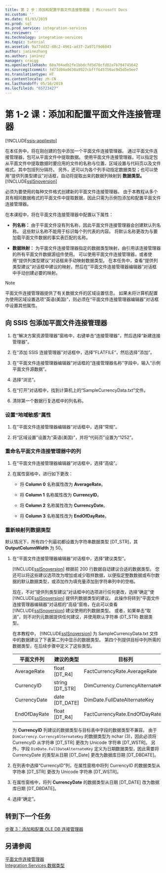 ```yaml
---
title: 第 2 步：添加和配置平面文件连接管理器 | Microsoft Docs
ms.custom: ''
ms.date: 01/03/2019
ms.prod: sql
ms.prod_service: integration-services
ms.reviewer: ''
ms.technology: integration-services
ms.topic: tutorial
ms.assetid: 9a77dd32-d8c2-4961-ad37-2a971f9d6043
author: janinezhang
ms.author: janinez
manager: craigg
ms.openlocfilehash: 60a704adb2fe1bbdcfd5d78cfd02a7b704745642
ms.sourcegitcommit: fd71d04a9d30a9927cbfff645750ac9d5d5e5ee7
ms.translationtype: HT
ms.contentlocale: zh-CN
ms.lasthandoff: 05/16/2019
ms.locfileid: "65723427"
---
```

# <a name="lesson-1-2-add-and-configure-a-flat-file-connection-manager"></a>第 1-2 课：添加和配置平面文件连接管理器

[!INCLUDE[ssis-appliesto](../includes/ssis-appliesto-ssvrpluslinux-asdb-asdw-xxx.md)]



在本任务中，将在刚创建的包中添加一个平面文件连接管理器。 通过平面文件连接管理器，包可从平面文件中提取数据。 使用平面文件连接管理器，可以指定包从平面文件中提取数据时要应用的文件的名称与位置、区域设置与代码页以及文件格式，其中包括列分隔符。 另外，还可以为各个列手动指定数据类型；也可以使用“提供列类型建议”对话框，自动将提取出来的数据列映射到 **数据类型。**[!INCLUDE[ssISnoversion](../includes/ssisnoversion-md.md)]  
  
必须为要使用的每种文件格式创建新的平面文件连接管理器。 由于本教程从多个具有相同数据格式的平面文件中提取数据，因此只需为示例包添加和配置平面文件连接管理器。  
  
在本课程中，将在平面文件连接管理器中配置以下属性：  
  
-   **列名称：** 由于平面文件没有列名称，因此平面文件连接管理器会创建默认列名称。 这些默认名称不能用于标识每个列代表的内容。 将默认名称更改为与要加载平面文件数据的事实表匹配的名称。  
  
-   **数据映射：** 为平面文件连接管理器指定的数据类型映射，由引用该连接管理器的所有平面文件数据源组件使用。 可以使用平面文件连接管理器，或者使用“提供列类型建议”对话框来手动映射数据类型。  在本任务中，查看“提供列类型建议”对话框中建议的映射，然后在“平面文件连接管理器编辑器”对话框中手动创建必要的映射。  
  
> [!NOTE]
> 平面文件连接管理器提供了有关数据文件的区域设置信息。 如果未将计算机配置为使用区域设置选项“英语(美国)”，则必须在“平面文件连接管理器编辑器”对话框中设置其他属性。  
  
## <a name="add-a-flat-file-connection-manager-to-the-ssis-package"></a>向 SSIS 包添加平面文件连接管理器  
  
1.  在“解决方案资源管理器”窗格中，右键单击“连接管理器”，然后选择“新建连接管理器”。
1. 在“添加 SSIS 连接管理器”对话框中，选择“FLATFILE”，然后选择“添加”。
  
2.  在“平面文件连接管理器编辑器”对话框的“连接管理器名称”字段中，输入“示例平面文件源数据”。  
  
3.  选择“浏览”。  
  
4.  在“打开”对话框中，找到计算机上的“SampleCurrencyData.txt”文件。  
  
5.  清除第一个数据行复选框中的列名称。  
  
### <a name="set-locale-sensitive-properties"></a>设置“地域敏感”属性  
  
1.  在“平面文件连接管理器编辑器”对话框中，选择“常规”。  
  
2.  将“区域设置”设置为“英语(美国)”，并将“代码页”设置为“1252”。  
  
### <a name="rename-columns-in-the-flat-file-connection-manager"></a>重命名平面文件连接管理器中的列  
  
1.  在“平面文件连接管理器编辑器”对话框中，选择“高级”。  
  
2.  在属性窗格中，进行如下更改：  
  
    -   将 **Column 0** 名称属性改为 **AverageRate**。  
  
    -   将 **Column 1** 名称属性改为 **CurrencyID**。  
  
    -   将 **Column 2** 名称属性改为 **CurrencyDate**。  
  
    -   将 **Column 3** 名称属性改为 **EndOfDayRate**。  
  
### <a name="remap-column-data-types"></a>重新映射列数据类型  
  
默认情况下，所有四个列最初都设置为字符串数据类型 [DT_STR]，其 **OutputColumnWidth** 为 50。  

1.  在“平面文件连接管理器编辑器”对话框中，选择“建议类型”。  
  
    [!INCLUDE[ssISnoversion](../includes/ssisnoversion-md.md)] 根据前 200 行数据自动建议合适的数据类型。 您还可以将这些建议选项改为增加或减少取样数据，以便指定整数数据或布尔数据的默认数据类型，或添加作为填充量添加到字符串列中的空格。  
  
    现在，不对“提供列类型建议”对话框中的选项进行任何更改，选择“确定”使 [!INCLUDE[ssISnoversion](../includes/ssisnoversion-md.md)] 提供列数据类型的建议。 此操作将转到“平面文件连接管理器编辑器”对话框的“高级”窗格，在此可以查看 [!INCLUDE[ssISnoversion](../includes/ssisnoversion-md.md)] 建议使用的列数据类型。 或者，如果单击“取消”，则不对列元数据提供任何建议，并使用默认字符串 (DT_STR) 数据类型。  
  
    在本教程中， [!INCLUDE[ssISnoversion](../includes/ssisnoversion-md.md)] 为 SampleCurrencyData.txt 文件中的数据建议了下表第二列中显示的数据类型。 第四个列提供目标中列所需的数据类型，在后续步骤中定义了这些类型。  
  
    |平面文件列|建议的类型|目标列|目标类型|  
    |--------------------|------------------|----------------------|--------------------|  
    |AverageRate|float [DT_R4]|FactCurrencyRate.AverageRate|FLOAT|  
    |CurrencyID|string [DT_STR]|DimCurrency.CurrencyAlternateKey|nchar(3)|  
    |CurrencyDate|date [DT_DATE]|DimDate.FullDateAlternateKey|日期|  
    |EndOfDayRate|float [DT_R4]|FactCurrencyRate.EndOfDayRate|FLOAT|  
  
    为 **CurrencyID** 列建议的数据类型与目标表中字段的数据类型不兼容。 由于 `DimCurrency.CurrencyAlternateKey` 的数据类型为 nchar (3)，因此必须将 CurrencyID 从字符串 [DT_STR] 更改为 Unicode 字符串 [DT_WSTR]。 另外，字段 `DimDate.FullDateAlternateKey` 定义为日期数据类型，因此需要将 CurrencyDate 的类型从日期 [DT_Date] 更改为数据库日期 [DT_DBDATE]。  
  
2.  在列表中选择“CurrencyID”列，在属性窗格中将列 CurrencyID 的数据类型从字符串 [DT_STR] 更改为 Unicode 字符串 [DT_WSTR]。  
  
3.  在属性窗格中，将列 **CurrencyDate** 的数据类型从日期 [DT_DATE] 改为数据库日期 [DT_DBDATE]。  
  
4.  选择“确定”。  
  
## <a name="go-to-next-task"></a>转到下一个任务
[步骤 3：添加和配置 OLE DB 连接管理器](../integration-services/lesson-1-3-adding-and-configuring-an-ole-db-connection-manager.md)  
  
## <a name="see-also"></a>另请参阅  
[平面文件连接管理器](../integration-services/connection-manager/flat-file-connection-manager.md)  
[Integration Services 数据类型](../integration-services/data-flow/integration-services-data-types.md)  
  
  
  
